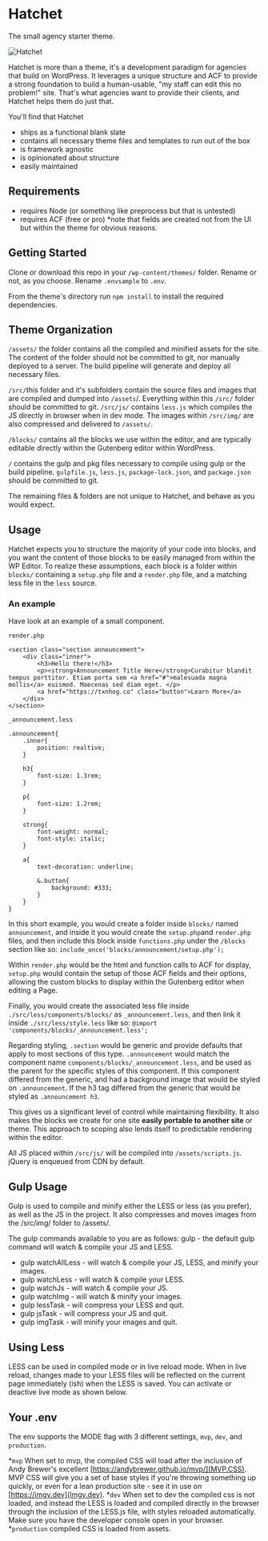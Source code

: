# Hatchet
The small agency starter theme.

![Hatchet](https://share.workandwit.co/hatchet.jpg)

Hatchet is more than a theme, it's a development paradigm for agencies that build on WordPress. It leverages a unique structure and ACF to provide a strong foundation to build a human-usable, "my staff can edit this no problem!" site. That's what agencies want to provide their clients, and Hatchet helps them do just that.

You'll find that Hatchet

* ships as a functional blank slate
* contains all necessary theme files and templates to run out of the box
* is framework agnostic
* is opinionated about structure
* easily maintained

## Requirements
* requires Node (or something like preprocess but that is untested)
* requires ACF (free or pro) *note that fields are created not from the UI but within the theme for obvious reasons.

## Getting Started
Clone or download this repo in your `/wp-content/themes/` folder. Rename or not, as you choose. Rename `.envsample` to `.env`.

From the theme's directory run `npm install` to install the required dependencies.

## Theme Organization
`/assets/` the folder contains all the compiled and minified assets for the site. The content of the folder should not be committed to git, nor manually deployed to a server. The build pipeline will generate and deploy all necessary files.

`/src/`this folder and it's subfolders contain the source files and images that are compiled and dumped into `/assets`/. Everything within this `/src/` folder should be committed to git. `/src/js/` contains `less.js` which compiles the JS directly in browser when in dev mode. The images within `/src/img/` are also compressed and delivered to `/assets/`.

`/blocks/` contains all the blocks we use within the editor, and are typically editable directly within the Gutenberg editor within WordPress.

`/` contains the gulp and pkg files necessary to compile using gulp or the build pipeline. `gulpfile.js`, `less.js`, `package-lock.json`, and `package.json` should be committed to git. 

The remaining files & folders are not unique to Hatchet, and behave as you would expect.

## Usage
Hatchet expects you to structure the majority of your code into blocks, and you want the content of those blocks to be easily managed from within the WP Editor. To realize these assumptions, each block is a folder within `blocks/` containing a `setup.php` file and a `render.php` file, and a matching less file in the `less` source.

### An example
Have look at an example of a small component.

```render.php```
````
<section class="section announcement">
	<div class="inner">
		<h3>Hello there!</h3>
		<p><strong>Announcement Title Here</strong>Curabitur blandit tempus porttitor. Etiam porta sem <a href="#">malesuada magna mollis</a> euismod. Maecenas sed diam eget. </p>
		<a href="https://txnhog.co" class="button">Learn More</a>
	</div>
</section>
````

```_announcement.less```
````
.announcement{
	.inner{
		position: realtive;
	}
	
	h3{
		font-size: 1.3rem;
	}

	p{
		font-size: 1.2rem;
	}

	strong{
		font-weight: normal;
		font-style: italic;
	}

	a{
		text-decoration: underline;

		&.button{
			background: #333;
		}
	}
}
````

In this short example, you would create a folder inside `blocks/` named `announcement`, and inside it you would create the `setup.php`and `render.php` files, and then include this block inside `functions.php` under the `/blocks` section like so: `include_once('blocks/announcement/setup.php');`

Within `render.php` would be the html and function calls to ACF for display, `setup.php` would contain the setup of those ACF fields and their options, allowing the custom blocks to display within the Gutenberg editor when editing a Page.

Finally, you would create the associated less file inside `./src/less/components/blocks/` as `_announcement.less`, and then link it inside `./src/less/style.less` like so: `@import 'components/blocks/_announcement.less';`

Regarding styling, `.section` would be generic and provide defaults that apply to most sections of this type. `.announcement` would match the component name `components/blocks/_announcement.less`, and be used as the parent for the specific styles of this component. If this component differed from the generic, and had a background image that would be styled on `.announcement`. If the h3 tag differed from the generic that would be styled as `.announcement h3`.

This gives us a significant level of control while maintaining flexibility. It also makes the blocks we create for one site **easily portable to another site** or theme. This approach to scoping also lends itself to predictable rendering within the editor.

All JS placed within `/src/js/` will be compiled into `/assets/scripts.js`. jQuery is enqueued from CDN by default.

## Gulp Usage
Gulp is used to compile and minify either the LESS or less (as you prefer), as well as the JS in the project. It also compresses and moves images from the /src/img/ folder to /assets/.

The gulp commands available to you are as follows: gulp - the default gulp command will watch & compile your JS and LESS.

* gulp watchAllLess - will watch & compile your JS, LESS, and minify your images.
* gulp watchLess - will watch & compile your LESS.
* gulp watchJs - will watch & compile your JS.
* gulp watchImg - will watch & minify your images.
* gulp lessTask - will compress your LESS and quit.
* gulp jsTask - will compress your JS and quit.
* gulp imgTask - will minify your images and quit.

## Using Less
LESS can be used in compiled mode or in live reload mode. When in live reload, changes made to your LESS files will be reflected on the current page immediately (ish) when the LESS is saved. You can activate or deactive live mode as shown below.

## Your .env
The env supports the MODE flag with 3 different settings, `mvp`, `dev`, and `production`.

*`mvp` When set to mvp, the compiled CSS will load after the inclusion of Andy Brewer's excellent [https://andybrewer.github.io/mvp/](MVP.CSS). MVP CSS will give you a set of base styles if you're throwing something up quickly, or even for a lean production site - see it in use on [https://imgy.dev](Imgy.dev).
*`dev` When set to dev the compiled css is not loaded, and instead the LESS is loaded and compiled directly in the browser through the inclusion of the LESS.js file, with styles reloaded automatically. Make sure you have the developer console open in your browser.
*`production` compiled CSS is loaded from assets.
